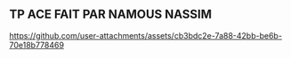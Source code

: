 ## TP ACE FAIT PAR NAMOUS NASSIM 

 https://github.com/user-attachments/assets/cb3bdc2e-7a88-42bb-be6b-70e18b778469
